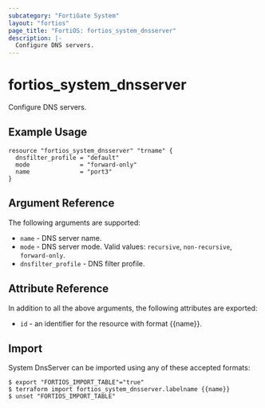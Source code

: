 ```yaml
---
subcategory: "FortiGate System"
layout: "fortios"
page_title: "FortiOS: fortios_system_dnsserver"
description: |-
  Configure DNS servers.
---
```


# fortios_system_dnsserver
Configure DNS servers.

## Example Usage

```hcl
resource "fortios_system_dnsserver" "trname" {
  dnsfilter_profile = "default"
  mode              = "forward-only"
  name              = "port3"
}
```

## Argument Reference

The following arguments are supported:

* `name` - DNS server name.
* `mode` - DNS server mode. Valid values: `recursive`, `non-recursive`, `forward-only`.
* `dnsfilter_profile` - DNS filter profile.


## Attribute Reference

In addition to all the above arguments, the following attributes are exported:
* `id` - an identifier for the resource with format {{name}}.

## Import

System DnsServer can be imported using any of these accepted formats:
```
$ export "FORTIOS_IMPORT_TABLE"="true"
$ terraform import fortios_system_dnsserver.labelname {{name}}
$ unset "FORTIOS_IMPORT_TABLE"
```
